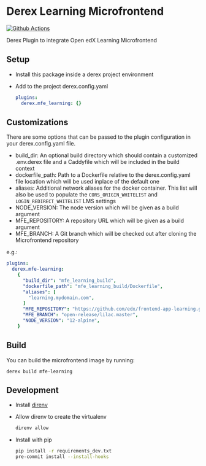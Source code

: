 # Derex Learning Microfrontend

[![Github Actions](https://github.com/Abstract-Tech/derex.mfe-learning/actions/workflows/daily.yml/badge.svg?branch=master)](https://github.com/Abstract-Tech/derex.mfe-learning/actions/workflows/daily.yml)

Derex Plugin to integrate Open edX Learning Microfrontend

## Setup

- Install this package inside a derex project environment
- Add to the project derex.config.yaml

  ```yaml
  plugins:
    derex.mfe_learning: {}
  ```

## Customizations

There are some options that can be passed to the plugin configuration in your derex.config.yaml file.

- build_dir: An optional build directory which should contain a customized .env.derex file and a Caddyfile which will be included in the build context
- dockerfile_path: Path to a Dockerfile relative to the derex.config.yaml file location which will be used inplace of the default one
- aliases: Additional network aliases for the docker container. This list will also be used to populate the `CORS_ORIGIN_WHITELIST` and `LOGIN_REDIRECT_WHITELIST` LMS settings
- NODE_VERSION: The node version which will be given as a build argument
- MFE_REPOSITORY: A repository URL which will be given as a build argument
- MFE_BRANCH: A Git branch which will be checked out after cloning the Microfrontend repository

e.g.:

```yaml
plugins:
  derex.mfe-learning:
    {
      "build_dir": "mfe_learning_build",
      "dockerfile_path": "mfe_learning_build/Dockerfile",
      "aliases": [
        "learning.mydomain.com",
      ]
      "MFE_REPOSITORY": "https://github.com/edx/frontend-app-learning.git",
      "MFE_BRANCH": "open-release/lilac.master",
      "NODE_VERSION": "12-alpine",
    }
```

## Build

You can build the microfrontend image by running:

`derex build mfe-learning`

## Development

- Install [direnv](https://direnv.net/docs/installation.html)
- Allow direnv to create the virtualenv

  ```sh
  direnv allow
  ```

- Install with pip

  ```sh
  pip install -r requirements_dev.txt
  pre-commit install --install-hooks
  ```
